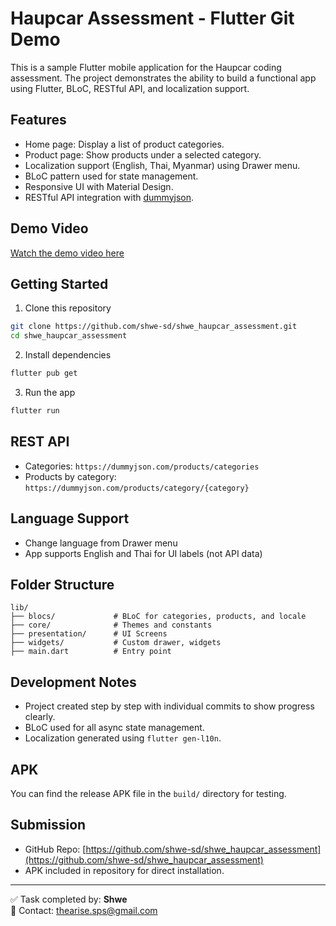 
# Haupcar Assessment - Flutter Git Demo

This is a sample Flutter mobile application for the Haupcar coding assessment. The project demonstrates the ability to build a functional app using Flutter, BLoC, RESTful API, and localization support.

## Features

- Home page: Display a list of product categories.
- Product page: Show products under a selected category.
- Localization support (English, Thai, Myanmar) using Drawer menu.
- BLoC pattern used for state management.
- Responsive UI with Material Design.
- RESTful API integration with [dummyjson](https://dummyjson.com/).

## Demo Video
[Watch the demo video here](https://github.com/shwe-sd/shwe_haupcar_assessment/main/demo_video.mp4)


## Getting Started

1. Clone this repository
```bash
git clone https://github.com/shwe-sd/shwe_haupcar_assessment.git
cd shwe_haupcar_assessment
```

2. Install dependencies
```bash
flutter pub get
```

3. Run the app
```bash
flutter run
```

## REST API

- Categories: `https://dummyjson.com/products/categories`
- Products by category: `https://dummyjson.com/products/category/{category}`

## Language Support

- Change language from Drawer menu
- App supports English and Thai for UI labels (not API data)

## Folder Structure

```
lib/
├── blocs/             # BLoC for categories, products, and locale
├── core/              # Themes and constants
├── presentation/      # UI Screens
├── widgets/           # Custom drawer, widgets
├── main.dart          # Entry point
```

## Development Notes

- Project created step by step with individual commits to show progress clearly.
- BLoC used for all async state management.
- Localization generated using `flutter gen-l10n`.

## APK

You can find the release APK file in the `build/` directory for testing.

## Submission

- GitHub Repo: [https://github.com/shwe-sd/shwe_haupcar_assessment](https://github.com/shwe-sd/shwe_haupcar_assessment)
- APK included in repository for direct installation.

---

✅ Task completed by: **Shwe**  
📧 Contact: thearise.sps@gmail.com
